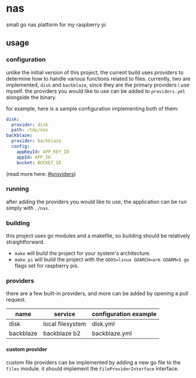 # nas
small go nas platform for my raspberry pi

## usage

### configuration

unlike the initial version of this project, the current build uses _providers_ to determine how to handle various 
functions related to files. currently, two are implemented, `disk` and `backblaze`, since they are the primary providers
i use myself. the providers you would like to use can be added to `providers.yml` alongside the binary.

for example, here is a sample configuration implementing both of them:

```yaml
disk:
  provider: disk
  path: /tmp/nas
backblaze:
  provider: backblaze
  config:
    appKeyId: APP_KEY_ID
    appId: APP_ID
    bucket: BUCKET_ID
```

(read more here: [#providers](#providers))

### running

after adding the providers you would like to use, the application can be run simply with `./nas`.

### building

this project uses go modules and a makefile, so building should be relatively straightforward. 

 - `make` will build the project for your system's architecture.
 - `make pi` will build the project with the `GOOS=linux GOARCH=arm GOARM=5 go` flags set for raspberry pis.
 
### providers

there are a few built-in providers, and more can be added by opening a pull request.

|name|service|configuration example|
|----|-------|---------------------|
|disk|local filesystem|disk.yml|
|backblaze|backblaze b2|backblaze.yml|

#### custom provider

custom file providers can be implemented by adding a new go file to the `files` module. it should
implement the `FileProviderInterface` interface.